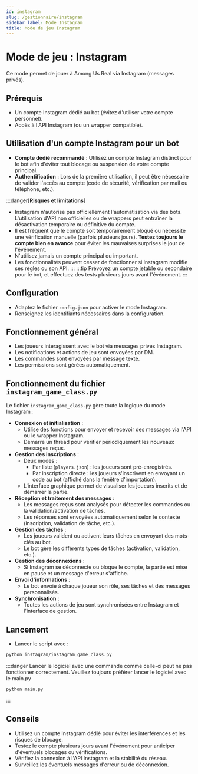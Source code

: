 ```yaml
---
id: instagram
slug: /gestionnaire/instagram
sidebar_label: Mode Instagram
title: Mode de jeu Instagram
---
```


# Mode de jeu : Instagram

Ce mode permet de jouer à Among Us Real via Instagram (messages privés).

## Prérequis
- Un compte Instagram dédié au bot (évitez d'utiliser votre compte personnel).
- Accès à l'API Instagram (ou un wrapper compatible).

## Utilisation d'un compte Instagram pour un bot

- **Compte dédié recommandé** : Utilisez un compte Instagram distinct pour le bot afin d'éviter tout blocage ou suspension de votre compte principal.
- **Authentification** : Lors de la première utilisation, il peut être nécessaire de valider l'accès au compte (code de sécurité, vérification par mail ou téléphone, etc.).

:::danger[**Risques et limitations**]
- Instagram n'autorise pas officiellement l'automatisation via des bots. L'utilisation d'API non officielles ou de wrappers peut entraîner la désactivation temporaire ou définitive du compte.
- Il est fréquent que le compte soit temporairement bloqué ou nécessite une vérification manuelle (parfois plusieurs jours). **Testez toujours le compte bien en avance** pour éviter les mauvaises surprises le jour de l'événement.
- N'utilisez jamais un compte principal ou important.
- Les fonctionnalités peuvent cesser de fonctionner si Instagram modifie ses règles ou son API.
:::
:::tip
Prévoyez un compte jetable ou secondaire pour le bot, et effectuez des tests plusieurs jours avant l'événement.
:::

## Configuration
- Adaptez le fichier `config.json` pour activer le mode Instagram.
- Renseignez les identifiants nécessaires dans la configuration.

## Fonctionnement général
- Les joueurs interagissent avec le bot via messages privés Instagram.
- Les notifications et actions de jeu sont envoyées par DM.
- Les commandes sont envoyées par message texte.
- Les permissions sont gérées automatiquement.

## Fonctionnement du fichier `instagram_game_class.py`

Le fichier `instagram_game_class.py` gère toute la logique du mode Instagram :

- **Connexion et initialisation** :
  - Utilise des fonctions pour envoyer et recevoir des messages via l'API ou le wrapper Instagram.
  - Démarre un thread pour vérifier périodiquement les nouveaux messages reçus.
- **Gestion des inscriptions** :
  - Deux modes :
    - Par liste (`players.json`) : les joueurs sont pré-enregistrés.
    - Par inscription directe : les joueurs s'inscrivent en envoyant un code au bot (affiché dans la fenêtre d'importation).
  - L'interface graphique permet de visualiser les joueurs inscrits et de démarrer la partie.
- **Réception et traitement des messages** :
  - Les messages reçus sont analysés pour détecter les commandes ou la validation/activation de tâches.
  - Les réponses sont envoyées automatiquement selon le contexte (inscription, validation de tâche, etc.).
- **Gestion des tâches** :
  - Les joueurs valident ou activent leurs tâches en envoyant des mots-clés au bot.
  - Le bot gère les différents types de tâches (activation, validation, etc.).
- **Gestion des déconnexions** :
  - Si Instagram se déconnecte ou bloque le compte, la partie est mise en pause et un message d'erreur s'affiche.
- **Envoi d'informations** :
  - Le bot envoie à chaque joueur son rôle, ses tâches et des messages personnalisés.
- **Synchronisation** :
  - Toutes les actions de jeu sont synchronisées entre Instagram et l'interface de gestion.

## Lancement
- Lancer le script avec :
```bash
python instagram/instagram_game_class.py
```
:::danger
Lancer le logiciel avec une commande comme celle-ci peut ne pas fonctionner correctement.
Veuillez toujours préférer lancer le logiciel avec le main.py
```bash
python main.py
```
:::

## Conseils
- Utilisez un compte Instagram dédié pour éviter les interférences et les risques de blocage.
- Testez le compte plusieurs jours avant l'événement pour anticiper d'éventuels blocages ou vérifications.
- Vérifiez la connexion à l'API Instagram et la stabilité du réseau.
- Surveillez les éventuels messages d'erreur ou de déconnexion.
